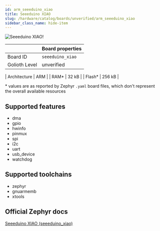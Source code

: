 ```yaml
---
id: arm_seeeduino_xiao
title: Seeeduino XIAO
slug: /hardware/catalog/boards/unverified/arm_seeeduino_xiao
sidebar_class_name: hide-item
---
```


[//]: # (This is an auto-generated file, do not edit! Changes to it will be lost upon re-generation)

![Seeeduino XIAO!](/img/boards/arm/seeeduino_xiao.png "Seeeduino XIAO")

|                | Board properties     |
| -------------  | -------------------- |
| Board ID       | `seeeduino_xiao` |
| Golioth Level  | unverified       |

| Architecture   | ARM |
| RAM*           | 32 kB |
| Flash*         | 256 kB |

\* values are as reported by Zephyr `.yaml` board files, which don't represent the overall available resources



## Supported features

* dma
* gpio
* hwinfo
* pinmux
* spi
* i2c
* uart
* usb_device
* watchdog

## Supported toolchains

* zephyr
* gnuarmemb
* xtools

## Official Zephyr docs

[Seeeduino XIAO (seeeduino_xiao)](https://docs.zephyrproject.org/latest/boards/arm/seeeduino_xiao/doc/index.html)
